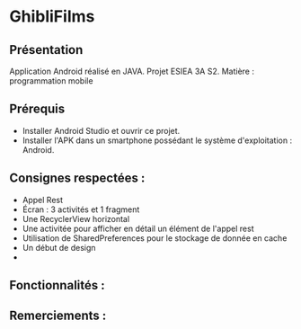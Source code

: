 # GhibliFilms

## Présentation
Application Android réalisé en JAVA.
Projet ESIEA 3A S2.
Matière : programmation mobile

## Prérequis
- Installer Android Studio et ouvrir ce projet.
- Installer l'APK dans un smartphone possédant le système d'exploitation : Android.

## Consignes respectées :
- Appel Rest
- Écran : 3 activités et 1 fragment
- Une RecyclerView horizontal
- Une activitée pour afficher en détail un élément de l'appel rest
- Utilisation de SharedPreferences pour le stockage de donnée en cache
- Un début de design
- 
## Fonctionnalités :

## Remerciements :
